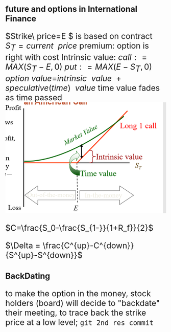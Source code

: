 #  future and options in International Finance
<style>
*{
    
    font-size:25px
}
</style>
$Strike\  price=E $ is based on contract
$S_T=current \ \ price$
premium: option is right with cost
Intrinsic value:
$call: =MAX(S_T-E,0)$
$put: =MAX(E-S_T,0)$
$option$ $value$$=$$intrinsic\ \ value\  + speculative(time)\ \  value$
time value fades as time passed
<img src="calloptionvalue.png">

$C=\frac{S_0-\frac{S_{1-}}{1+R_f}}{2}$

$\Delta = \frac{C^{up}-C^{down}}  {S^{up}-S^{down}}$

## BackDating
to make the option in the money, stock holders (board) will decide to "backdate" their meeting, to trace back the strike price at a low level;
```git 2nd res commit```